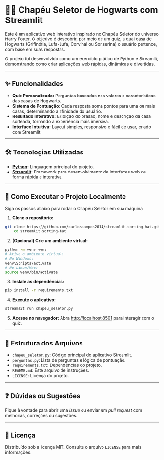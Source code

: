 # 🧙‍♂️ Chapéu Seletor de Hogwarts com Streamlit

Este é um aplicativo web interativo inspirado no Chapéu Seletor do universo Harry Potter. O objetivo é descobrir, por meio de um quiz, a qual casa de Hogwarts (Grifinória, Lufa-Lufa, Corvinal ou Sonserina) o usuário pertence, com base em suas respostas.

O projeto foi desenvolvido como um exercício prático de Python e Streamlit, demonstrando como criar aplicações web rápidas, dinâmicas e divertidas.

---

## ✨ Funcionalidades

- **Quiz Personalizado:** Perguntas baseadas nos valores e características das casas de Hogwarts.
- **Sistema de Pontuação:** Cada resposta soma pontos para uma ou mais casas, determinando a afinidade do usuário.
- **Resultado Interativo:** Exibição do brasão, nome e descrição da casa sorteada, tornando a experiência mais imersiva.
- **Interface Intuitiva:** Layout simples, responsivo e fácil de usar, criado com Streamlit.

---

## 🛠️ Tecnologias Utilizadas

- **[Python](https://www.python.org/):** Linguagem principal do projeto.
- **[Streamlit](https://streamlit.io/):** Framework para desenvolvimento de interfaces web de forma rápida e interativa.

---

## 🚀 Como Executar o Projeto Localmente

Siga os passos abaixo para rodar o Chapéu Seletor em sua máquina:

1. **Clone o repositório:**
```bash
git clone https://github.com/carloscampos2014/streamlit-sorting-hat.git
    cd streamlit-sorting-hat
```
2. **(Opcional) Crie um ambiente virtual:**
```bash
python -m venv venv
# Ative o ambiente virtual:
# No Windows:
venv\Scripts\activate
# No Linux/Mac:
source venv/bin/activate
```
3. **Instale as dependências:**
```bash
pip install -r requirements.txt
```
4. **Execute o aplicativo:**
```bash
streamlit run chapeu_seletor.py
```
5. **Acesse no navegador:**
    Abra [http://localhost:8501](http://localhost:8501) para interagir com o quiz.

---

## 📁 Estrutura dos Arquivos

- `chapeu_seletor.py`: Código principal do aplicativo Streamlit.
- `perguntas.py`: Lista de perguntas e lógica de pontuação.
- `requirements.txt`: Dependências do projeto.
- `README.md`: Este arquivo de instruções.
- `LICENSE`: Licença do projeto.

---

## ❓ Dúvidas ou Sugestões

Fique à vontade para abrir uma _issue_ ou enviar um _pull request_ com melhorias, correções ou sugestões.

---

## 📄 Licença

Distribuído sob a licença MIT. Consulte o arquivo `LICENSE` para mais informações.
